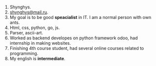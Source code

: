 1. Shynghys.
2. shynghys@mail.ru.
3. My goal is to be good **speacialist** in IT. I am a normal person with own ants.
4. Html, css, python, go, js.
5. Parser, ascii-art.
6. Worked as backend developes on python framework odoo, had internship in making websites.
7. Finishing 4th course student, had several online courses related to programming.
8. My english is **intermediate**.